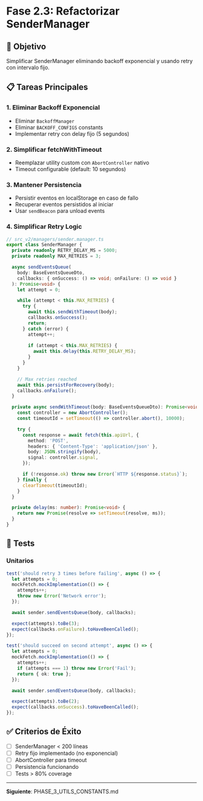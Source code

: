 # Fase 2.3: Refactorizar SenderManager

## 🎯 Objetivo
Simplificar SenderManager eliminando backoff exponencial y usando retry con intervalo fijo.

## 📋 Tareas Principales

### 1. Eliminar Backoff Exponencial
- Eliminar `BackoffManager`
- Eliminar `BACKOFF_CONFIGS` constants
- Implementar retry con delay fijo (5 segundos)

### 2. Simplificar fetchWithTimeout
- Reemplazar utility custom con `AbortController` nativo
- Timeout configurable (default: 10 segundos)

### 3. Mantener Persistencia
- Persistir eventos en localStorage en caso de fallo
- Recuperar eventos persistidos al iniciar
- Usar `sendBeacon` para unload events

### 4. Simplificar Retry Logic
```typescript
// src_v2/managers/sender.manager.ts
export class SenderManager {
  private readonly RETRY_DELAY_MS = 5000;
  private readonly MAX_RETRIES = 3;

  async sendEventsQueue(
    body: BaseEventsQueueDto,
    callbacks: { onSuccess: () => void; onFailure: () => void }
  ): Promise<void> {
    let attempt = 0;

    while (attempt < this.MAX_RETRIES) {
      try {
        await this.sendWithTimeout(body);
        callbacks.onSuccess();
        return;
      } catch (error) {
        attempt++;
        
        if (attempt < this.MAX_RETRIES) {
          await this.delay(this.RETRY_DELAY_MS);
        }
      }
    }

    // Max retries reached
    await this.persistForRecovery(body);
    callbacks.onFailure();
  }

  private async sendWithTimeout(body: BaseEventsQueueDto): Promise<void> {
    const controller = new AbortController();
    const timeoutId = setTimeout(() => controller.abort(), 10000);

    try {
      const response = await fetch(this.apiUrl, {
        method: 'POST',
        headers: { 'Content-Type': 'application/json' },
        body: JSON.stringify(body),
        signal: controller.signal,
      });

      if (!response.ok) throw new Error(`HTTP ${response.status}`);
    } finally {
      clearTimeout(timeoutId);
    }
  }

  private delay(ms: number): Promise<void> {
    return new Promise(resolve => setTimeout(resolve, ms));
  }
}
```

## 🧪 Tests

### Unitarios
```typescript
test('should retry 3 times before failing', async () => {
  let attempts = 0;
  mockFetch.mockImplementation(() => {
    attempts++;
    throw new Error('Network error');
  });

  await sender.sendEventsQueue(body, callbacks);

  expect(attempts).toBe(3);
  expect(callbacks.onFailure).toHaveBeenCalled();
});

test('should succeed on second attempt', async () => {
  let attempts = 0;
  mockFetch.mockImplementation(() => {
    attempts++;
    if (attempts === 1) throw new Error('Fail');
    return { ok: true };
  });

  await sender.sendEventsQueue(body, callbacks);

  expect(attempts).toBe(2);
  expect(callbacks.onSuccess).toHaveBeenCalled();
});
```

## ✅ Criterios de Éxito
- [ ] SenderManager < 200 líneas
- [ ] Retry fijo implementado (no exponencial)
- [ ] AbortController para timeout
- [ ] Persistencia funcionando
- [ ] Tests > 80% coverage

---
**Siguiente**: PHASE_3_UTILS_CONSTANTS.md
